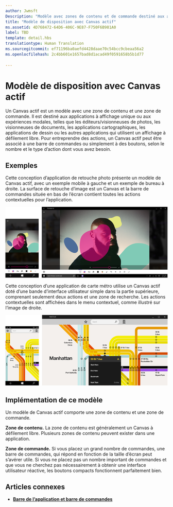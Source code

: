 ```yaml
---
author: Jwmsft
Description: "Modèle avec zones de contenu et de commande destiné aux apps à affichage unique ou aux expériences modales (ex.&#58; visionneuses de photos/documents ou autres apps utilisant un affichage à défilement libre)."
title: "Modèle de disposition avec Canvas actif"
ms.assetid: 4D768472-64D6-406C-9E87-F750F6B981A0
label: TBD
template: detail.hbs
translationtype: Human Translation
ms.sourcegitcommit: ef71196ba0aefd4428daae70c54bcc9cbeaa56a2
ms.openlocfilehash: 2c4bb601e1657bad8d1acad49f0591658b5b1d77

---
```

# Modèle de disposition avec Canvas actif

Un Canvas actif est un modèle avec une zone de contenu et une zone de commande. Il est destiné aux applications à affichage unique ou aux expériences modales, telles que les éditeurs/visionneuses de photos, les visionneuses de documents, les applications cartographiques, les applications de dessin ou les autres applications qui utilisent un affichage à défilement libre. Pour entreprendre des actions, un Canvas actif peut être associé à une barre de commandes ou simplement à des boutons, selon le nombre et le type d’action dont vous avez besoin.

## Exemples

Cette conception d’application de retouche photo présente un modèle de Canvas actif, avec un exemple mobile à gauche et un exemple de bureau à droite. La surface de retouche d’image est un Canvas et la barre de commandes située en bas de l’écran contient toutes les actions contextuelles pour l’application.

![Exemple d’éditeur de photos utilisant un modèle de Canvas actif](images/uap-photo-pc-phone-700.png)

Cette conception d’une application de carte métro utilise un Canvas actif doté d’une bande d’interface utilisateur simple dans la partie supérieure, comprenant seulement deux actions et une zone de recherche. Les actions contextuelles sont affichées dans le menu contextuel, comme illustré sur l’image de droite.

![Exemple d’application cartographique utilisant un modèle de Canvas actif](images/uap-subway-pc-phone-700.png)


## Implémentation de ce modèle

Un modèle de Canvas actif comporte une zone de contenu et une zone de commande.

**Zone de contenu.**  La zone de contenu est généralement un Canvas à défilement libre. Plusieurs zones de contenu peuvent exister dans une application.

**Zone de commande.**  Si vous placez un grand nombre de commandes, une barre de commandes, qui répond en fonction de la taille d’écran peut s’avérer utile. Si vous ne placez pas un nombre important de commandes et que vous ne cherchez pas nécessairement à obtenir une interface utilisateur réactive, les boutons compacts fonctionnent parfaitement bien.



## Articles connexes

-   [**Barre de l’application et barre de commandes**](../controls-and-patterns/app-bars.md)



<!--HONumber=Aug16_HO3-->


